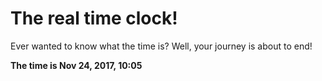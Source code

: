 # The real time clock!

Ever wanted to know what the time is? Well, your journey is about to end!

**The time is Nov 24, 2017, 10:05**